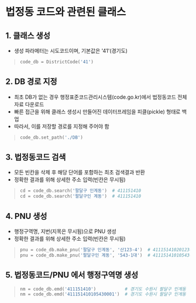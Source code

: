 # 법정동 코드와 관련된 클래스

## 1. 클래스 생성
  * 생성 파라메터는 시도코드이며, 기본값은 '41'(경기도)
>```python
>code_db = DistrictCode('41')
>```

## 2. DB 경로 지정
  * 최초 DB가 없는 경우 행정표준코드관리시스템(code.go.kr)에서 법정동코드 전체자료 다운로드
  * 빠른 접근을 위해 클래스 생성시 만들어진 데이터프레임을 피클(pickle) 형태로 백업
  * 따라서, 이를 저장할 경로를 지정해 주어야 함
>```python
>code_db.set_path('./DB')
>```


## 3. 법정동코드 검색
  * 모든 빈칸을 삭제 후 해당 단어를 포함하는 최초 검색결과 반환
  * 정확한 결과를 위해 상세한 주소 입력(빈칸은 무시됨)
>```python
>cd = code_db.search('팔달구 인계동')  # 411151410
>cd = code_db.search('팔달구인 계동')  # 411151410
>```

## 4. PNU 생성
  * 행정구역명, 지번(지목은 무시됨)으로 PNU 생성
  * 정확한 결과를 위해 상세한 주소 입력(빈칸은 무시됨)
>```python
>pnu = code_db.make_pnu('팔달구 인계동', '산123-4')  # 411151410201230004
>pnu = code_db.make_pnu('팔달구인 계동', '543-1대')  # 411151410105430001
>```

## 5. 법정동코드/PNU 에서 행정구역명 생성
>```python
>nm = code_db.emd('411151410')           # 경기도 수원시 팔달구 인계동
>nm = code_db.emd('411151410105430001')  # 경기도 수원시 팔달구 인계동
>```

